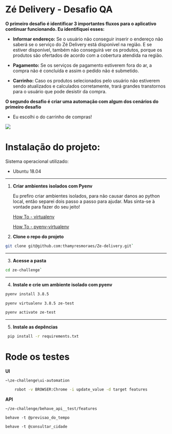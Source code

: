 # Zé Delivery - Desafio QA 

**O primeiro desafio é identificar 3 importantes fluxos para o aplicativo continuar funcionando. Eu identifiquei esses:**

- **Informar endereço:** Se o usuário não conseguir inserir o endereço não saberá se o serviço do Zé Delivery está disponível na região. E se estiver disponível, também não conseguirá ver os produtos, porque os produtos são ofertados de acordo com a cobertura atendida na região. 

- **Pagamento:** Se os serviços de pagamento estiverem fora do ar, a compra não é concluída e assim o pedido não é submetido. 


- **Carrinho:** Caso os produtos selecionados pelo usuário não estiverem sendo atualizados e calculados corretamente, trará grandes transtornos para o usuário que pode desistir da compra. 


**O segundo desafio é criar uma automação com algum dos cenários do primeiro desafio**

- Eu escolhi o do carrinho de compras!

![](https://media.giphy.com/media/H4QootsmfwZ6iEJUQ0/giphy.gif)


# Instalação do projeto:
Sistema operacional utilizado:

- Ubuntu 18.04

***

1. **Criar ambientes isolados com Pyenv**

    Eu prefiro criar ambientes isolados, para não causar danos ao python local, então separei dois passo a passo para ajudar. Mas sinta-se à vontade para fazer do seu jeito!

    [How To - virtualenv](https://gist.github.com/Geoyi/d9fab4f609e9f75941946be45000632b)

    [How To - pyenv-virtualenv](https://www.liquidweb.com/kb/how-to-install-pyenv-virtualenv-on-ubuntu-18-04/)


2. **Clone o repo do projeto**

 ```sh
 git clone git@github.com:thamyresmoraes/Ze-delivery.git`
```

***
3. **Acesse a pasta**

```sh
cd ze-challenge`
```

***

4. **Instale e crie um ambiente isolado com pyenv**
```sh 
pyenv install 3.8.5
```

```sh
pyenv virtualenv 3.8.5 ze-test
```

```sh
pyenv activate ze-test
```


***

5. **Instale as depências**

```sh
 pip install -r requirements.txt
```

# Rode os testes

**UI**

 `~\ze-challenge\ui-automation`

```bash 
    robot -v BROWSER:Chrome -i update_value -d target features
```


    
 **API**
 
 `~/ze-challenge/behave_api__test/features`

   `behave -t @previsao_do_tempo`
   
   `behave -t @consultar_cidade`

